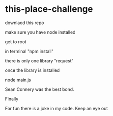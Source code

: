 # this-place-challenge

downlaod this repo

make sure you have node installed

get to root

in terminal "npm install"

there is only one library "request" 

once the library is installed

node main.js

Sean Connery was the best bond.

Finally

For fun there is a joke in my code. Keep an eye out

